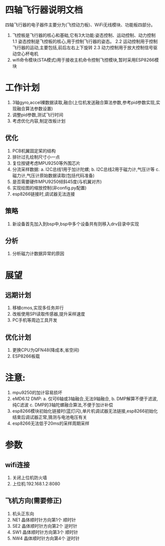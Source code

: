 # 四轴飞行器说明文档
四轴飞行器的电子器件主要分为(飞控动力板)、WiFi无线模块、功能板四部分。
1. 飞控板是飞行器的核心和基础,它有3大功能:姿态控制、运动控制、动力控制
   1.1 姿态控制是飞控板的核心,用于控制飞行器的姿态。
   2.2 运动控制用于控制飞行器的运动,主要包括,前后左右上下旋转
   2.3 动力控制用于放大控制信号驱动空心杯电机
2. wifi命令模块\(STA模式\)用于接收主机命令控制飞控模块,暂时采用ESP8266模块

# 工作计划
1. 3轴gyro,accel裸数据读取,融合(上位机发送融合算法参数,参考pid参数实现,实现融合算法参数设置)
2. 调整pid参数,测试飞行时间
3. 考虑优化内容,制定改板计划
## 优化
1. PCB机翼固定桨的结构
2. 排针过孔绘制尺寸小一点
3. 复位按键考虑MPU9250等外围芯片
4. 分流采样数据:
    a. I2C总线1用于加计陀螺;
    b. I2C总线2用于磁力计,气压计等
    c. 磁力计,气压计原始数据读取(包括代码准备)
5. 是否需要硬件MPU9250倾斜45度(与机翼对齐)
6. 实现绘图的缩放控制(非config.py配置)
7. esp8266链接时,调试器无法连接
## 策略
1. 新设备首先加入到bsp中,bsp中多个设备共有则移入drv目录中实现
## 分析
1. 分析磁力计数据异常的原因

# 展望
## 远期计划
1. 移植cmos,实现多任务并行
2. 改板使用SPI读取传感器,提升采样速度
3. PC手机等周边工具开发
## 优化计划
1. 更换CPU为QFN48(降成本,省空间)
2. ESP8266板载

# 注意:
1. mpu9250的加计容易损坏
2. eMD6.12 DMP:
   a. 仅可6轴或3轴融合,无法9轴融合,
   b. DMP解算不便于滤波,纯C滤波
   c. DMP的3轴陀螺融合算法,不便于加计补偿
3. esp8266模块初始化链接时(蓝灯闪),单片机调试器无法链接,esp8266初始化结束后调试器正常,猜测与电池电压有关
4. esp8266无法低于20ms的采样周期采样

# 参数
## wifi连接
1. 关闭上位机防火墙
2. 上位机:192.168.1.2:8080
## 飞机方向(需要修正)
1. 机头正东向
2. NE1 晶体顺时针方向第1个 顺时针
3. SE2 晶体顺时针方向第2个 逆时针
4. SW1 晶体顺时针方向第3个 顺时针
5. NW4 晶体顺时针方向第4个 逆时针

